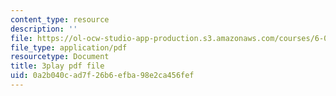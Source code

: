 ```yaml
---
content_type: resource
description: ''
file: https://ol-ocw-studio-app-production.s3.amazonaws.com/courses/6-004-computation-structures-spring-2017/0a2b040cad7f26b6efba98e2ca456fef_Z8jR--1_2e4.pdf
file_type: application/pdf
resourcetype: Document
title: 3play pdf file
uid: 0a2b040c-ad7f-26b6-efba-98e2ca456fef
---
```

